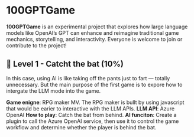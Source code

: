 # 100GPTGame

**100GPTGame** is an experimental project that explores how large language models like OpenAI’s GPT can enhance and reimagine traditional game mechanics, storytelling, and interactivity. Everyone is welcome to join or contribute to the project!

## 🌟 Level 1 - Catcht the bat (10%)

In this case, using AI is like taking off the pants just to fart — totally unnecessary. But the main purpose of the first game is to expore how to intergate the LLM mode into the game. 

**Game enigne**: RPG maker MV. The RPG maker is bullt by using javascript that would be earier to interactive with the LLM APIs.
**LLM API**: Azure OpenAI
**How to play**: Catch the bat from behind.
**AI funciton**: Create a plugin to call the Azure OpenAI service, then use it to control the game workflow and determine whether the player is behind the bat.

